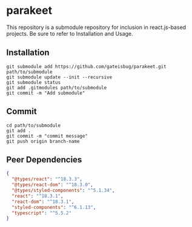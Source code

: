 # parakeet
This repository is a submodule repository for inclusion in react.js-based projects. Be sure to refer to Installation and Usage.

## Installation
```shell
git submodule add https://github.com/gateisbug/parakeet.git path/to/submodule
git submodule update --init --recursive
git submodule status
git add .gitmodules path/to/submodule
git commit -m "Add submodule"
```

## Commit
```shell
cd path/to/submodule
git add .
git commit -m "commit message"
git push origin branch-name
```

## Peer Dependencies
```json
{
  "@types/react": "^18.3.3",
  "@types/react-dom": "^18.3.0",
  "@types/styled-components": "^5.1.34",
  "react": "^18.3.1",
  "react-dom": "^18.3.1",
  "styled-components": "^6.1.13",
  "typescript": "^5.5.2"
}
```
